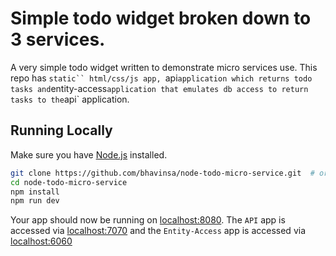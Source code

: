 # Simple todo widget broken down to 3 services.

A very simple todo widget written to demonstrate micro services use.
This repo has `static`` html/css/js app,
 `api` application which returns todo tasks
  and `entity-access` application that emulates db access to return tasks to the `api` application. 


## Running Locally

Make sure you have [Node.js](http://nodejs.org/) installed.

```sh
git clone https://github.com/bhavinsa/node-todo-micro-service.git  # or clone your own fork
cd node-todo-micro-service
npm install
npm run dev
```

Your app should now be running on [localhost:8080](http://localhost:8080/).
The `API` app is accessed via [localhost:7070](http://localhost:7070/)
and the `Entity-Access` app is accessed via [localhost:6060](http://localhost:6060/)

